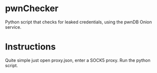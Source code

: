 # pwnChecker
Python script that checks for leaked credentials, using the pwnDB Onion service.

# Instructions
Quite simple just open proxy.json, enter a SOCK5 proxy. Run the python script.
